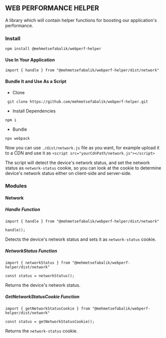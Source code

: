 ## WEB PERFORMANCE HELPER
A library which will contain helper functions for boosting our application's  performance.

### Install
```
npm install @mehmetsefabalik/webperf-helper
```

#### Use In Your Application
```
import { handle } from "@mehmetsefabalik/webperf-helper/dist/network"
```

#### Bundle It and Use As a Script

- Clone
```
 git clone https://github.com/mehmetsefabalik/webperf-helper.git
```

- Install Dependencies
```
npm i
```

- Bundle
```
npx webpack
```

Now you can use `./dist/network.js` file as you want, for example upload it to a CDN and use it as `<script src="yourCdnPath/network.js"></script>`

The script will detect the device's network status, and set the network status as `network-status` cookie, so you can look at the cookie to determine device's network status either on client-side and server-side.

### Modules

#### Network

##### Handle Function

```
import { handle } from "@mehmetsefabalik/webperf-helper/dist/network"

handle();
```

Detects the device's network status and sets it as `network-status` cookie.

##### NetworkStatus Function

```
import { networkStatus } from "@mehmetsefabalik/webperf-helper/dist/network"

const status = networkStatus();
```

Returns the device's network status.

##### GetNetworkStatusCookie Function

```
import { getNetworkStatusCookie } from "@mehmetsefabalik/webperf-helper/dist/network"

const status = getNetworkStatusCookie();
```

Returns the `network-status` cookie.



